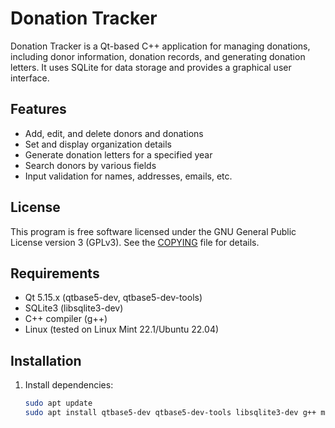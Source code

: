 # Donation Tracker

Donation Tracker is a Qt-based C++ application for managing donations, including donor information, donation records, and generating donation letters. It uses SQLite for data storage and provides a graphical user interface.

## Features
- Add, edit, and delete donors and donations
- Set and display organization details
- Generate donation letters for a specified year
- Search donors by various fields
- Input validation for names, addresses, emails, etc.

## License
This program is free software licensed under the GNU General Public License version 3 (GPLv3). See the [COPYING](COPYING) file for details.

## Requirements
- Qt 5.15.x (qtbase5-dev, qtbase5-dev-tools)
- SQLite3 (libsqlite3-dev)
- C++ compiler (g++)
- Linux (tested on Linux Mint 22.1/Ubuntu 22.04)

## Installation
1. Install dependencies:
   ```bash
   sudo apt update
   sudo apt install qtbase5-dev qtbase5-dev-tools libsqlite3-dev g++ make
